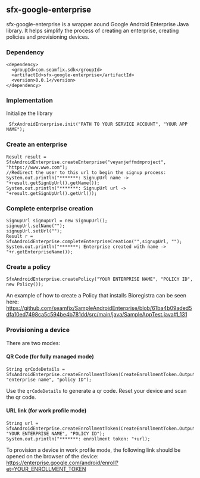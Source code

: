 ## sfx-google-enterprise

sfx-google-enterprise is a wrapper aound Google Android Enterprise Java library. It helps simplify the process of creating an enterprise, creating policies and provisioning devices.

### Dependency
```
<dependency>
  <groupId>com.seamfix.sdk</groupId>
  <artifactId>sfx-google-enterprise</artifactId>
  <version>0.0.1</version>
</dependency>
```
### Implementation
Initialize the library
```
 SfxAndroidEnterprise.init("PATH TO YOUR SERVICE ACCOUNT", "YOUR APP NAME");
 ```
 
 ### Create an enterprise
 ```
 Result result = SfxAndroidEnterprise.createEnterprise("veyanjeffmdmproject", "https://www.wwe.com");
 //Redirect the user to this url to begin the signup process:
 System.out.println("*******: SignupUrl name -> "+result.getSignUpUrl().getName());
 System.out.println("*******: SignupUrl url -> "+result.getSignUpUrl().getUrl());
 ```
 
 ### Complete enterprise creation
 ```
 SignupUrl signupUrl = new SignupUrl();
 signupUrl.setName("");
 signupUrl.setUrl("");
 Result r = SfxAndroidEnterprise.completeEnterpriseCreation("",signupUrl, "");
 System.out.println("*******: Enterprise created with name -> "+r.getEnterpriseName());
 ```
 
 ### Create a policy
 ```
 SfxAndroidEnterprise.createPolicy("YOUR ENTERPRISE NAME", "POLICY ID", new Policy());
 ```
 An example of how to create a Policy that installs Bioregistra can be seen here:
 https://github.com/seamfix/SampleAndroidEnterprise/blob/61ba4b09aded5dfa10ed7498ca5c594be4b781dd/src/main/java/SampleAppTest.java#L131
 
 
 ### Provisioning a device
 There are two modes:
 #### QR Code (for fully managed mode)
 ```
 String qrCodeDetails = SfxAndroidEnterprise.createEnrollmentToken(CreateEnrollmentToken.OutputType.QR_CODE, "enterprise name", "policy ID");
 ```
 Use the  ```qrCodeDetails``` to generate a qr code. Reset your device and scan the qr code.
 
 #### URL link (for work profile mode)
 ```
 String url = SfxAndroidEnterprise.createEnrollmentToken(CreateEnrollmentToken.OutputType.URL_STRING, "YOUR ENTERPRISE NAME", "POLICY ID");
 System.out.println("*******: enrollment token: "+url);
 ```
To provision a device in work profile mode, the following link should be opened on the browser of the device:
https://enterprise.google.com/android/enroll?et=YOUR_ENROLLMENT_TOKEN
